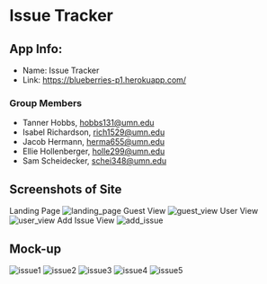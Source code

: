 # Issue Tracker

## App Info:
* Name: Issue Tracker
* Link: <https://blueberries-p1.herokuapp.com/>
### Group Members
* Tanner Hobbs, hobbs131@umn.edu
* Isabel Richardson, rich1529@umn.edu
* Jacob Hermann, herma655@umn.edu
* Ellie Hollenberger, holle299@umn.edu
* Sam Scheidecker, schei348@umn.edu

## Screenshots of Site
Landing Page
![landing_page](https://user-images.githubusercontent.com/60115853/111177117-f1d80280-8577-11eb-8365-d34649183082.png)
Guest View
![guest_view](https://user-images.githubusercontent.com/60115853/111177326-1d5aed00-8578-11eb-8f16-d8f842f2e168.png)
User View
![user_view](https://user-images.githubusercontent.com/60115853/111177437-36fc3480-8578-11eb-9155-287d032368a2.png)
Add Issue View
![add_issue](https://user-images.githubusercontent.com/60115853/111177563-598e4d80-8578-11eb-865d-b3e0b53653cf.png)


## Mock-up 
![issue1](https://user-images.githubusercontent.com/60115853/108277032-5c934b00-713e-11eb-984f-348855bfed6f.png?raw=true "Login and Main Page")
![issue2](https://user-images.githubusercontent.com/60115853/108277160-96645180-713e-11eb-8d0e-f44798519866.png?raw=true "Delete Row and Not Logged in View")
![issue3](https://user-images.githubusercontent.com/60115853/108277243-b6941080-713e-11eb-8b88-b121a1fdd37b.png?raw=true "Search and Edit Row View")
![issue4](https://user-images.githubusercontent.com/60115853/108277316-da575680-713e-11eb-94d7-59dfc9a31a22.png?raw=true "Add Page and Main Page After Add View")
![issue5](https://user-images.githubusercontent.com/60115853/108277406-f8bd5200-713e-11eb-917d-540c84b9674d.png?raw=true "Issue Comment View")

